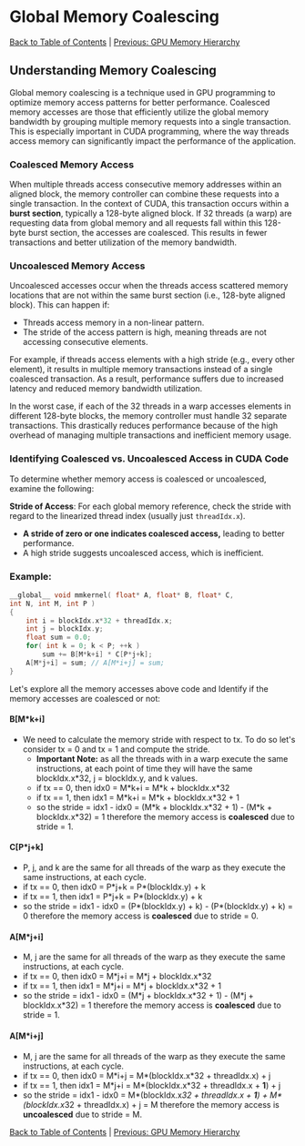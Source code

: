 # Global Memory Coalescing
[Back to Table of Contents](../../Readme.md) | [Previous: GPU Memory Hierarchy](3.GPU-memory-hierarchy.md) 

## Understanding Memory Coalescing

Global memory coalescing is a technique used in GPU programming to optimize memory access patterns for better performance. Coalesced memory accesses are those that efficiently utilize the global memory bandwidth by grouping multiple memory requests into a single transaction. This is especially important in CUDA programming, where the way threads access memory can significantly impact the performance of the application.

### Coalesced Memory Access

When multiple threads access consecutive memory addresses within an aligned block, the memory controller can combine these requests into a single transaction. In the context of CUDA, this transaction occurs within a **burst section**, typically a 128-byte aligned block. If 32 threads (a warp) are requesting data from global memory and all requests fall within this 128-byte burst section, the accesses are coalesced. This results in fewer transactions and better utilization of the memory bandwidth.

### Uncoalesced Memory Access

Uncoalesced accesses occur when the threads access scattered memory locations that are not within the same burst section (i.e., 128-byte aligned block). This can happen if:

- Threads access memory in a non-linear pattern.
- The stride of the access pattern is high, meaning threads are not accessing consecutive elements.

For example, if threads access elements with a high stride (e.g., every other element), it results in multiple memory transactions instead of a single coalesced transaction. As a result, performance suffers due to increased latency and reduced memory bandwidth utilization.

In the worst case, if each of the 32 threads in a warp accesses elements in different 128-byte blocks, the memory controller must handle 32 separate transactions. This drastically reduces performance because of the high overhead of managing multiple transactions and inefficient memory usage.

### Identifying Coalesced vs. Uncoalesced Access in CUDA Code

To determine whether memory access is coalesced or uncoalesced, examine the following:

**Stride of Access**: For each global memory reference, check the stride with regard to the linearized thread index (usually just `threadIdx.x`). 
   - **A stride of zero or one indicates coalesced access,** leading to better performance.
   - A high stride suggests uncoalesced access, which is inefficient.


### Example: 
```c
__global__ void mmkernel( float* A, float* B, float* C,
int N, int M, int P )
{
    int i = blockIdx.x*32 + threadIdx.x;
    int j = blockIdx.y;
    float sum = 0.0;
    for( int k = 0; k < P; ++k )
        sum += B[M*k+i] * C[P*j+k];
    A[M*j+i] = sum; // A[M*i+j] = sum; 
}
```
Let's explore all the memory accesses above code and Identify if the memory accesses are coalesced or not:
#### B[M*k+i]
  - We need to calculate the memory stride with respect to tx. To do so let's consider tx = 0 and tx = 1 and compute the stride. 
    - **Important Note:** as all the threads with in a warp execute the same instructions, at each point of time they will have the same blockIdx.x\*32, j = blockIdx.y, and k values.
    - if tx == 0, then idx0 = M\*k+i = M\*k + blockIdx.x\*32
    - if tx == 1, then idx1 = M\*k+i = M\*k + blockIdx.x\*32 + 1
    - so the stride =  idx1 - idx0 = (M\*k + blockIdx.x\*32 + 1) - (M\*k + blockIdx.x\*32) = 1 therefore the memory access is **coalesced** due to stride = 1.

#### C[P*j+k]
  - P, j, and k are the same for all threads of the warp as they execute the same instructions, at each cycle.
  - if tx == 0, then idx0 = P\*j+k = P\*(blockIdx.y) + k
  - if tx == 1, then idx1 = P\*j+k = P\*(blockIdx.y) + k
  - so the stride =  idx1 - idx0 = (P\*(blockIdx.y) + k) - (P\*(blockIdx.y) + k) = 0 therefore the memory access is **coalesced** due to stride = 0.

#### A[M*j+i]
  - M, j are the same for all threads of the warp as they execute the same instructions, at each cycle.
  - if tx == 0, then idx0 = M\*j+i = M\*j + blockIdx.x\*32
  - if tx == 1, then idx1 = M\*j+i = M\*j + blockIdx.x\*32 + 1
  - so the stride =  idx1 - idx0 = (M\*j + blockIdx.x\*32 + 1) - (M\*j + blockIdx.x\*32) = 1 therefore the memory access is **coalesced** due to stride = 1.

#### A[M*i+j]
  - M, j are the same for all threads of the warp as they execute the same instructions, at each cycle.
  - if tx == 0, then idx0 = M\*i+j = M\*(blockIdx.x*32 + threadIdx.x) + j
  - if tx == 1, then idx1 = M\*j+i = M\*(blockIdx.x*32 + threadIdx.x + **1**) + j
  - so the stride =  idx1 - idx0 = M\*(blockIdx.x*32 + threadIdx.x + **1**) + M\*(blockIdx.x*32 + threadIdx.x) + j = M therefore the memory access is **uncoalesced** due to stride = M.

[Back to Table of Contents](../../Readme.md) | [Previous: GPU Memory Hierarchy](3.GPU-memory-hierarchy.md) 